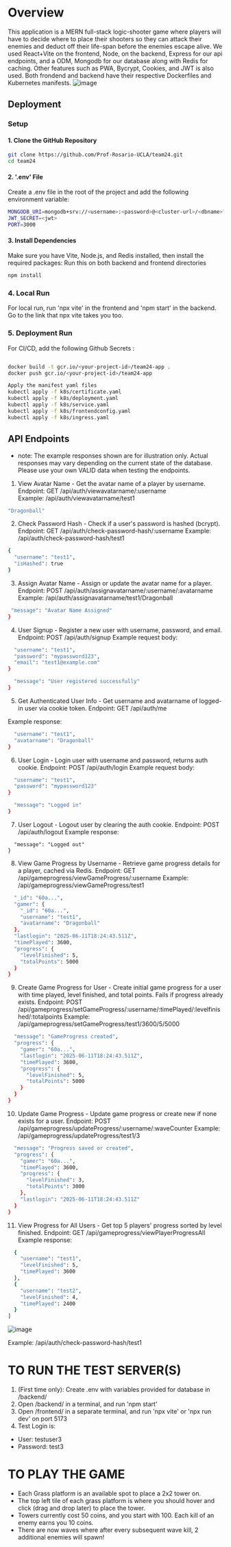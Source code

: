 # Overview
This application is a MERN full-stack logic-shooter game where players will have to decide where to place their shooters so they can attack their enemies and deduct off their life-span before the enemies escape alive. We used React+Vite on the frontend, Node, on the backend, Express for our api endpoints, and a ODM, Mongodb for our database along with Redis for caching. Other features such as PWA, Bycrypt, Cookies, and JWT is also used. Both frondend and backend have their respective Dockerfiles and Kubernetes manifests.
![image](https://github.com/user-attachments/assets/a1f49055-7607-42df-ae41-8a2cd3508990)

## Deployment

### Setup

#### 1. Clone the GitHub Repository

```bash
git clone https://github.com/Prof-Rosario-UCLA/team24.git
cd team24
 ```

#### 2. '.env' File
Create a .env file in the root of the project and add the following environment variable:
```bash
MONGODB_URI=mongodb+srv://<username>:<password>@<cluster-url>/<dbname>?retryWrites=true&w=majority
JWT_SECRET=<jwt>
PORT=3000
 ```

#### 3. Install Dependencies

Make sure you have Vite, Node.js, and  Redis installed, then install the required packages:
Run this on both backend and frontend directories
```bash
npm install
 ```
### 4. Local Run
For local run, run 'npx vite' in the frontend and 'npm start' in the backend. Go to the link that npx vite takes you too. 

### 5. Deployment Run

For CI/CD, add the following Github Secrets : 
```bash

 ```
```bash
docker build -t gcr.io/<your-project-id>/team24-app .
docker push gcr.io/<your-project-id>/team24-app
 ```
```bash
Apply the manifest yaml files
kubectl apply -f k8s/certificate.yaml
kubectl apply -f k8s/deployment.yaml
kubectl apply -f k8s/service.yaml
kubectl apply -f k8s/frontendconfig.yaml
kubectl apply -f k8s/ingress.yaml
 ```


## API Endpoints 
* note: The example responses shown are for illustration only. Actual responses may vary depending on the current state of the database. Please use your own VALID data when testing the endpoints.
  
1. View Avatar Name - Get the avatar name of a player by username.  
Endpoint: GET /api/auth/viewavatarname/:username  
Example: /api/auth/viewavatarname/test1

```bash
"Dragonball"
 ```
2. Check Password Hash - Check if a user's password is hashed (bcrypt).
Endpoint: GET /api/auth/check-password-hash/:username
Example: /api/auth/check-password-hash/test1

```bash
{
  "username": "test1",
  "isHashed": true
}
```


3. Assign Avatar Name - Assign or update the avatar name for a player.
Endpoint: POST /api/auth/assignavatarname/:username/:avatarname
Example: /api/auth/assignavatarname/test1/Dragonball
 ```bash {
  "message": "Avatar Name Assigned"
}
```

4. User Signup - Register a new user with username, password, and email.
Endpoint: POST /api/auth/signup
Example request body:
```bash {
  "username": "test1",
  "password": "mypassword123",
  "email": "test1@example.com"
}
```

```bash {
  "message": "User registered successfully"
}
```

5. Get Authenticated User Info - Get username and avatarname of logged-in user via cookie token.
Endpoint: GET /api/auth/me

Example response:
```bash {
  "username": "test1",
  "avatarname": "Dragonball"
}
```

6. User Login - Login user with username and password, returns auth cookie.
Endpoint: POST /api/auth/login
Example request body:

```bash {
  "username": "test1",
  "password": "mypassword123"
}
```
```bash {
  "message": "Logged in"
}
```
7. User Logout - Logout user by clearing the auth cookie.
Endpoint: POST /api/auth/logout
Example response:

```bash{
  "message": "Logged out"
}
```

8. View Game Progress by Username - Retrieve game progress details for a player, cached via Redis.
Endpoint: GET /api/gameprogress/viewGameProgress/:username
Example: /api/gameprogress/viewGameProgress/test1

```bash {
  "_id": "60a...",
  "gamer": {
    "_id": "60a...",
    "username": "test1",
    "avatarname": "Dragonball"
  },
  "lastlogin": "2025-06-11T18:24:43.511Z",
  "timePlayed": 3600,
  "progress": {
    "levelFinished": 5,
    "totalPoints": 5000
  }
}
 ```
9. Create Game Progress for User - Create initial game progress for a user with time played, level finished, and total points. Fails if progress already exists.
Endpoint: POST /api/gameprogress/setGameProgress/:username/:timePlayed/:levelfinished/:totalpoints
Example: /api/gameprogress/setGameProgress/test1/3600/5/5000

```bash {
  "message": "GameProgress created",
  "progress": {
    "gamer": "60a...",
    "lastlogin": "2025-06-11T18:24:43.511Z",
    "timePlayed": 3600,
    "progress": {
      "levelFinished": 5,
      "totalPoints": 5000
    }
  }
}
```

10. Update Game Progress - Update game progress or create new if none exists for a user.
Endpoint: POST /api/gameprogress/updateProgress/:username/:waveCounter
Example: /api/gameprogress/updateProgress/test1/3

```bash {
  "message": "Progress saved or created",
  "progress": {
    "gamer": "60a...",
    "timePlayed": 3600,
    "progress": {
      "levelFinished": 3,
      "totalPoints": 3000
    },
    "lastlogin": "2025-06-11T18:24:43.511Z"
  }
}
```


11. View Progress for All Users - Get top 5 players' progress sorted by level finished.
Endpoint: GET /api/gameprogress/viewPlayerProgressAll
Example response:


```bash [
  {
    "username": "test1",
    "levelFinished": 5,
    "timePlayed": 3600
  },
  {
    "username": "test2",
    "levelFinished": 4,
    "timePlayed": 2400
  }
]
```

![image](https://github.com/user-attachments/assets/90995fad-5c6f-4ffb-97c2-f778c6215aed)



Example: /api/auth/check-password-hash/test1
# TO RUN THE TEST SERVER(S)
1. (First time only): Create .env with variables provided for database in /backend/
2. Open /backend/ in a terminal, and run 'npm start' 
3. Open /frontend/ in a separate terminal, and run 'npx vite' or 'npx run dev' on port 5173
4. Test Login is:
- User: testuser3
- Password: test3 

# TO PLAY THE GAME
- Each Grass platform is an available spot to place a 2x2 tower on. 
- The top left tile of each grass platform is where you should hover and click (drag and drop later) to place the tower.
- Towers currently cost 50 coins, and you start with 100. Each kill of an enemy earns you 10 coins.
- There are now waves where after every subsequent wave kill, 2 additional enemies will spawn!
